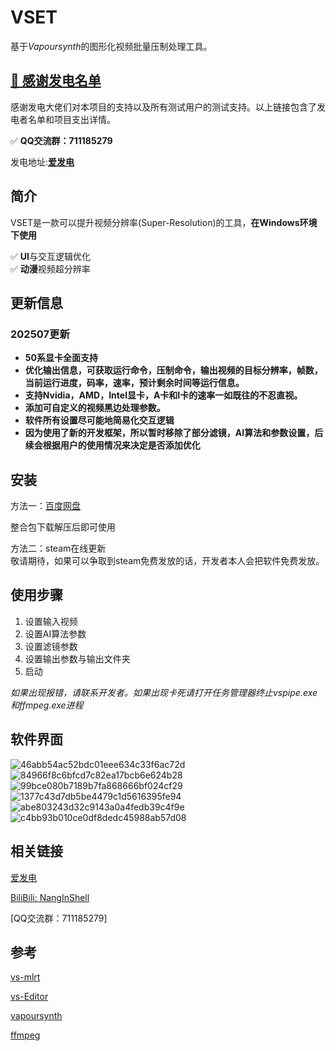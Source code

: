 # VSET
基于*Vapoursynth*的图形化视频批量压制处理工具。

## [💬 感谢发电名单](https://github.com/NangInShell/VSET/blob/main/Thanks.md)
感谢发电大佬们对本项目的支持以及所有测试用户的测试支持。以上链接包含了发电者名单和项目支出详情。

&#x2705; **QQ交流群：711185279**

发电地址:[**爱发电**](https://afdian.tv/a/NangInShell)  

## 简介
VSET是一款可以提升视频分辨率(Super-Resolution)的工具，**在Windows环境下使用**

&#x2705; **UI**与交互逻辑优化   
&#x2705; **动漫**视频超分辨率  

## 更新信息
### 202507更新

- **50系显卡全面支持**
- **优化输出信息，可获取运行命令，压制命令，输出视频的目标分辨率，帧数，当前运行进度，码率，速率，预计剩余时间等运行信息。**
- **支持Nvidia，AMD，Intel显卡，A卡和I卡的速率一如既往的不忍直视。**
- **添加可自定义的视频黑边处理参数。**
- **软件所有设置尽可能地简易化交互逻辑**
- **因为使用了新的开发框架，所以暂时移除了部分滤镜，AI算法和参数设置，后续会根据用户的使用情况来决定是否添加优化**

## 安装
方法一：[百度网盘](https://pan.baidu.com/s/1RtnSbkfH6-KIOqVJbbv5Uw?pwd=nang)

整合包下载解压后即可使用

方法二：steam在线更新  
敬请期待，如果可以争取到steam免费发放的话，开发者本人会把软件免费发放。

## 使用步骤   
1. 设置输入视频  
2. 设置AI算法参数  
3. 设置滤镜参数  
4. 设置输出参数与输出文件夹 
5. 启动  

*如果出现报错，请联系开发者。如果出现卡死请打开任务管理器终止vspipe.exe和ffmpeg.exe进程*

## 软件界面
![46abb54ac52bdc01eee634c33f6ac72d](https://github.com/user-attachments/assets/d26125e4-33ec-4cfc-ba99-d247e36d80f4)  
![84966f8c6bfcd7c82ea17bcb6e624b28](https://github.com/user-attachments/assets/f7c9a405-2d86-4c8c-98ec-b83459c05dfb)  
![99bce080b7189b7fa868666bf024cf29](https://github.com/user-attachments/assets/c8054072-a19f-4e3f-a483-1b5006f6bb2f)  
![1377c43d7db5be4479c1d5616395fe94](https://github.com/user-attachments/assets/7fbc7a1f-c0fa-45d5-b388-9b7f6a6c69a2)  
![abe803243d32c9143a0a4fedb39c4f9e](https://github.com/user-attachments/assets/a1bd51af-46cc-46e4-a0b1-b900c6ac992e)  
![c4bb93b010ce0df8dedc45988ab57d08](https://github.com/user-attachments/assets/4769f2a8-624e-442a-8fc0-54e568048984)  

## 相关链接
[爱发电](https://afdian.tv/a/NangInShell)  

[BiliBili: NangInShell](https://space.bilibili.com/335908558)   

[QQ交流群：711185279]

## 参考

[vs-mlrt](https://github.com/AmusementClub/vs-mlrt)

[vs-Editor](https://github.com/YomikoR/VapourSynth-Editor)

[vapoursynth](https://github.com/vapoursynth/vapoursynth)

[ffmpeg](https://github.com/FFmpeg/FFmpeg)
